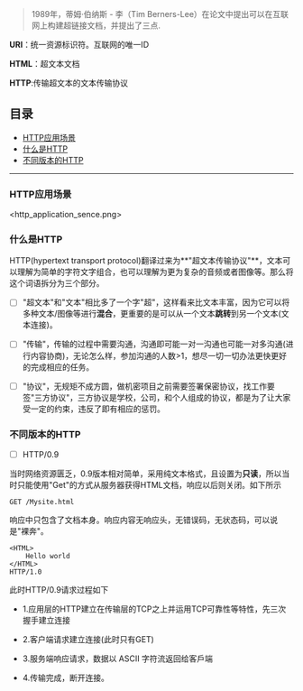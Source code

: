 > 1989年，蒂姆·伯纳斯 - 李（Tim Berners-Lee）在论文中提出可以在互联网上构建超链接文档，并提出了三点.

**URI**：统一资源标识符。互联网的唯一ID

**HTML**：超文本文档

**HTTP**:传输超文本的文本传输协议

## 目录
- [HTTP应用场景](#HTTP应用场景)
- [什么是HTTP](#什么是HTTP)
- [不同版本的HTTP](#不同版本的HTTP)

---

### HTTP应用场景
<http_application_sence.png>

### 什么是HTTP
HTTP(hypertext transport protocol)翻译过来为**"超文本传输协议"**，文本可以理解为简单的字符文字组合，也可以理解为更为复杂的音频或者图像等。那么将这个词语拆分为三个部分。

- [ ] "超文本"和"文本"相比多了一个字"超"，这样看来比文本丰富，因为它可以将多种文本/图像等进行**混合**，更重要的是可以从一个文本**跳转**到另一个文本(文本连接)。

- [ ] "传输"，传输的过程中需要沟通，沟通即可能一对一沟通也可能一对多沟通(进行内容协商)，无论怎么样，参加沟通的人数>1，想尽一切一切办法更快更好的完成相应的任务。

- [ ] "协议"，无规矩不成方圆，做机密项目之前需要签署保密协议，找工作要签"三方协议"，三方协议是学校，公司，和个人组成的协议，都是为了让大家受一定的约束，违反了即有相应的惩罚。

### 不同版本的HTTP

- [ ] HTTP/0.9

当时网络资源匮乏，0.9版本相对简单，采用纯文本格式，且设置为**只读**，所以当时只能使用"Get"的方式从服务器获得HTML文档，响应以后则关闭。如下所示
```
GET /Mysite.html
```
响应中只包含了文档本身。响应内容无响应头，无错误码，无状态码，可以说是"裸奔"。
```
<HTML>
	Hello world
</HTML>
HTTP/1.0
```
此时HTTP/0.9请求过程如下

- 1.应用层的HTTP建立在传输层的TCP之上并运用TCP可靠性等特性，先三次握手建立连接

- 2.客户端请求建立连接(此时只有GET)

- 3.服务端响应请求，数据以 ASCII 字符流返回给客戶端

- 4.传输完成，断开连接。